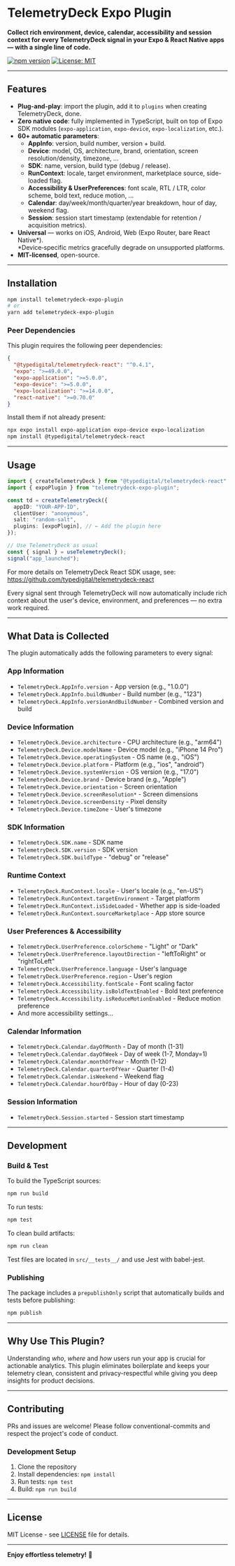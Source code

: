 # TelemetryDeck Expo Plugin

**Collect rich environment, device, calendar, accessibility and session context for every TelemetryDeck signal in your Expo & React Native apps — with a single line of code.**

[![npm version](https://badge.fury.io/js/telemetrydeck-expo-plugin.svg)](https://badge.fury.io/js/telemetrydeck-expo-plugin)
[![License: MIT](https://img.shields.io/badge/License-MIT-yellow.svg)](https://opensource.org/licenses/MIT)

---

## Features

- **Plug-and-play**: import the plugin, add it to `plugins` when creating TelemetryDeck, done.
- **Zero native code**: fully implemented in TypeScript, built on top of Expo SDK modules (`expo-application`, `expo-device`, `expo-localization`, etc.).
- **60+ automatic parameters**:
  - **AppInfo**: version, build number, version + build.
  - **Device**: model, OS, architecture, brand, orientation, screen resolution/density, timezone, …
  - **SDK**: name, version, build type (debug / release).
  - **RunContext**: locale, target environment, marketplace source, side-loaded flag.
  - **Accessibility & UserPreferences**: font scale, RTL / LTR, color scheme, bold text, reduce motion, …
  - **Calendar**: day/week/month/quarter/year breakdown, hour of day, weekend flag.
  - **Session**: session start timestamp (extendable for retention / acquisition metrics).
- **Universal** — works on iOS, Android, Web (Expo Router, bare React Native\*).  
  \*Device‐specific metrics gracefully degrade on unsupported platforms.
- **MIT-licensed**, open-source.

---

## Installation

```bash
npm install telemetrydeck-expo-plugin
# or
yarn add telemetrydeck-expo-plugin
```

### Peer Dependencies

This plugin requires the following peer dependencies:

```json
{
  "@typedigital/telemetrydeck-react": "^0.4.1",
  "expo": ">=49.0.0",
  "expo-application": ">=5.0.0",
  "expo-device": ">=5.0.0",
  "expo-localization": ">=14.0.0",
  "react-native": ">=0.70.0"
}
```

Install them if not already present:

```bash
npx expo install expo-application expo-device expo-localization
npm install @typedigital/telemetrydeck-react
```

---

## Usage

```typescript
import { createTelemetryDeck } from "@typedigital/telemetrydeck-react";
import { expoPlugin } from "telemetrydeck-expo-plugin";

const td = createTelemetryDeck({
  appID: "YOUR-APP-ID",
  clientUser: "anonymous",
  salt: "random-salt",
  plugins: [expoPlugin], // ← Add the plugin here
});

// Use TelemetryDeck as usual
const { signal } = useTelemetryDeck();
signal("app_launched");
```

For more details on TelemetryDeck React SDK usage, see: https://github.com/typedigital/telemetrydeck-react

Every signal sent through TelemetryDeck will now automatically include rich context about the user's device, environment, and preferences — no extra work required.

---

## What Data is Collected

The plugin automatically adds the following parameters to every signal:

### App Information

- `TelemetryDeck.AppInfo.version` - App version (e.g., "1.0.0")
- `TelemetryDeck.AppInfo.buildNumber` - Build number (e.g., "123")
- `TelemetryDeck.AppInfo.versionAndBuildNumber` - Combined version and build

### Device Information

- `TelemetryDeck.Device.architecture` - CPU architecture (e.g., "arm64")
- `TelemetryDeck.Device.modelName` - Device model (e.g., "iPhone 14 Pro")
- `TelemetryDeck.Device.operatingSystem` - OS name (e.g., "iOS")
- `TelemetryDeck.Device.platform` - Platform (e.g., "ios", "android")
- `TelemetryDeck.Device.systemVersion` - OS version (e.g., "17.0")
- `TelemetryDeck.Device.brand` - Device brand (e.g., "Apple")
- `TelemetryDeck.Device.orientation` - Screen orientation
- `TelemetryDeck.Device.screenResolution*` - Screen dimensions
- `TelemetryDeck.Device.screenDensity` - Pixel density
- `TelemetryDeck.Device.timeZone` - User's timezone

### SDK Information

- `TelemetryDeck.SDK.name` - SDK name
- `TelemetryDeck.SDK.version` - SDK version
- `TelemetryDeck.SDK.buildType` - "debug" or "release"

### Runtime Context

- `TelemetryDeck.RunContext.locale` - User's locale (e.g., "en-US")
- `TelemetryDeck.RunContext.targetEnvironment` - Target platform
- `TelemetryDeck.RunContext.isSideLoaded` - Whether app is side-loaded
- `TelemetryDeck.RunContext.sourceMarketplace` - App store source

### User Preferences & Accessibility

- `TelemetryDeck.UserPreference.colorScheme` - "Light" or "Dark"
- `TelemetryDeck.UserPreference.layoutDirection` - "leftToRight" or "rightToLeft"
- `TelemetryDeck.UserPreference.language` - User's language
- `TelemetryDeck.UserPreference.region` - User's region
- `TelemetryDeck.Accessibility.fontScale` - Font scaling factor
- `TelemetryDeck.Accessibility.isBoldTextEnabled` - Bold text preference
- `TelemetryDeck.Accessibility.isReduceMotionEnabled` - Reduce motion preference
- And more accessibility settings...

### Calendar Information

- `TelemetryDeck.Calendar.dayOfMonth` - Day of month (1-31)
- `TelemetryDeck.Calendar.dayOfWeek` - Day of week (1-7, Monday=1)
- `TelemetryDeck.Calendar.monthOfYear` - Month (1-12)
- `TelemetryDeck.Calendar.quarterOfYear` - Quarter (1-4)
- `TelemetryDeck.Calendar.isWeekend` - Weekend flag
- `TelemetryDeck.Calendar.hourOfDay` - Hour of day (0-23)

### Session Information

- `TelemetryDeck.Session.started` - Session start timestamp

---

## Development

### Build & Test

To build the TypeScript sources:

```bash
npm run build
```

To run tests:

```bash
npm test
```

To clean build artifacts:

```bash
npm run clean
```

Test files are located in `src/__tests__/` and use Jest with babel-jest.

### Publishing

The package includes a `prepublishOnly` script that automatically builds and tests before publishing:

```bash
npm publish
```

---

## Why Use This Plugin?

Understanding _who_, _where_ and _how_ users run your app is crucial for actionable analytics. This plugin eliminates boilerplate and keeps your telemetry clean, consistent and privacy-respectful while giving you deep insights for product decisions.

---

## Contributing

PRs and issues are welcome! Please follow conventional-commits and respect the project's code of conduct.

### Development Setup

1. Clone the repository
2. Install dependencies: `npm install`
3. Run tests: `npm test`
4. Build: `npm run build`

---

## License

MIT License - see [LICENSE](LICENSE) file for details.

---

**Enjoy effortless telemetry!** 🚀
